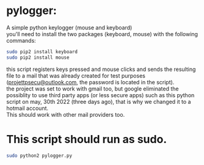 # pylogger:
A simple python keylogger (mouse and keyboard)<br />
you'll need to install the two packages (keyboard, mouse) with the following commands: <br />
```bash
sudo pip2 install keyboard
sudo pip2 install mouse
```
this script registers keys pressed and mouse clicks and sends the resulting file to a mail that was already created for test purposes (projettpsecu@outlook.com, the password is located in the script).  <br />
the project was set to work with gmail too, but google eliminated the possiblity to use third party apps (or less secure apps) such as this python script on may, 30th 2022 (three days ago), that is why we changed it to a hotmail account.  <br />
This should work with other mail providers too.
# This script should run as sudo.
```bash
sudo python2 pylogger.py
```

